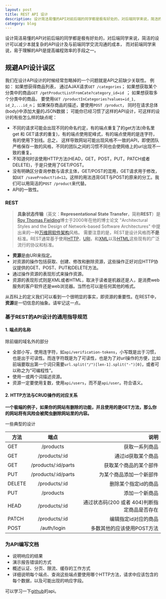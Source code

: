 ```yaml
---
layout: post
title: REST API 设计
description: 设计简洁易懂的API对前后端的同学都是极有好处的，对后端同学来说，简洁的设计可以减少本就复杂的API设计及与前端同学交流沟通的成本， 而对前端同学来说，易于理解的API是提高编程效率的手段之一
category: blog
---
```


设计简洁易懂的API对前后端的同学都是极有好处的，对后端同学来说，简洁的设计可以减少本就复杂的API设计及与前端同学交流沟通的成本， 而对前端同学来说，易于理解的API是提高编程效率的手段之一。

## 规避API设计误区

我们在设计API设计的时候经常忽略掉的一个问题就是API之前缺少关联性。
例如： 
如果想获得商品列表， 通过AJAX请求`GET /categories`；
如果想获取某个分类中的商品`GET /getProductListFromCate?category_id=id `；
如果想获取多个分类中的商品， 要使用`GET /productInCategories?values=id_1, id_2,...id_n`；
如果保存商品的描述，要使用`POST /product`， 同时在请求总体(body)中添加大量的JSON数据；
可能你已经习惯了这样的API设计，可这样的设计的有些怎么样的缺点呢：
- 不同的请求可能会出现不同的命名约定，有的端点重复了的get方法(命名里get 和 GET请求的重复)，有的端点使用驼峰式，有的端点使用的是连字符， 有的使用下划线。总之， 这样导致网站可能出现风格不一致的API，即使团队严格保存一致的风格，不同的团队之间的习惯不同也会使网络上的url出现不一致的重复。
- 不知道何时该使用HTTP方法(HEAD，GET，POST，PUT，PATCH或者DELETE)，于是只使用了GET/POST。
- 没有明确区分查询参数与请求主体，GET/POST的混用，GET请求用于修改，如`GET /saveProduct?id=12`。这样的用法违背GET与POST的原来的分工。我们可以用简洁的`POST /product`来代替。
- API的一致性。

### REST
>**具象状态传输**（英文：**Representational State Transfer**，简称**REST**）是[Roy Thomas Fielding](https://zh.wikipedia.org/w/index.php?title=Roy_Thomas_Fielding&action=edit&redlink=1)博士于2000年在他的博士论文 "Architectural Styles and the Design of Network-based Software Architectures" 中提出来的一种[万维网](https://zh.wikipedia.org/wiki/%E4%B8%87%E7%BB%B4%E7%BD%91)[软件架构](https://zh.wikipedia.org/wiki/%E8%BD%AF%E4%BB%B6%E6%9E%B6%E6%9E%84)风格。
需要注意的是，REST是设计风格而**不是**标准。REST通常基于使用[HTTP](https://zh.wikipedia.org/wiki/HTTP)，[URI](https://zh.wikipedia.org/wiki/URI)，和[XML](https://zh.wikipedia.org/wiki/XML)以及[HTML](https://zh.wikipedia.org/wiki/HTML)这些现有的广泛流行的协议和标准。
- <strong>资源</strong>是由URI来指定。
- 对资源的操作包括获取、创建、修改和删除资源，这些操作正好对应HTTP协议提供的GET、POST、PUT和DELETE方法。
- 通过操作资源的表现形式来操作资源。
- 资源的表现形式则是XML或者HTML，取决于读者是机器还是人，是消费web服务的客户软件还是web浏览器。当然也可以是任何其他的格式。

从百科上的定义我们可以看到一个很明显的事实，即资源的重要性。在REST中，<strong>资源</strong>是一切信息的抽象。请牢记这一点。

### 基于REST的API设计的通用指导规范

#### 1. 端点的名称
除前缀的域名外的部分
- 全部小写，使用连字符，如`api/verification-tokens`，小写既是出于习惯，也是出于可读性。而连字符既是为了可读性，也是为了对url操作的方便，比如前端要取出第一个词只需要`url.split("/")[len-1].split("-")[0]`，或者可以称之为“可编程性”。
- 使用一或两个词描述资源。
- 资源一定要使用复数，使用`api/users`，而不是`api/user`。符合语义。

#### 2. HTTP方法与CRUD操作的对应关系

<strong>一个极端的例子，如果你的网站有删除的功能，并且使用的是GET方法，那么你的网站将有风险会被爬虫删除网站里的内容。</strong>

一些典型的设计

| 方法 | 端点 | 说明 |
| ------------- |:-------------:| -----:|
| GET | /products | 获取一系列商品 |
| GET | /products/:id | 通过id获取某个商品 |
| GET | /products/:id/parts | 获取某个商品的某个部件 |
| PUT | /products/:id/parts | 为某个商品添加一个新部件 |
| DELETE | /products/:id | 删除某个指定id的商品 |
| PUT | /products | 添加一个新商品 |
| HEAD | /products/:id | 通过状态码(200 或者 404)判断指定商品是否存在 |
| PATCH | /products/:id | 编辑指定id对应的商品 |
| POST | /auth/login | 多数其他的应该使用POST方法 |

### 为API编写文档
- 说明响应的结果
- 演示报告错误的方式
- 概述认证、分页、限流、缓存的工作方式
- 详细说明每个端点、查询这些端点要使用哪个HTTP方法，请求中应该包含的每个数据，以及可能出现的响应字段。

可以学习一下[github](https://developer.github.com/v3/)的api。